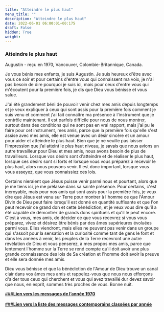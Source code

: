 ```yaml
---
title: "Atteindre le plus haut"
menu_title: ""
description: "Atteindre le plus haut"
date: 2022-06-01 06:00:01+00:175
draft: False
hidden: True
weight:
---
```

### Atteindre le plus haut

Augustin - reçu en 1970, Vancouver, Colombie-Britannique, Canada.

Je vous bénis mes enfants, je suis Augustin. Je suis heureux d'être avec vous ce soir et pour certains d'entre vous qui connaissent ma voix, je n'ai pas besoin de dire pourquoi je suis ici, mais pour ceux d'entre vous qui m'écoutent pour la première fois, je dis que Dieu vous bénisse et vous salue.

J'ai été grandement béni de pouvoir venir chez mes amis depuis longtemps et je veux expliquer à ceux qui sont assis pour la première fois comment je suis venu et comment j'ai fait connaître ma présence à l'instrument que je contrôle maintenant. Il est parfois difficile pour nous de nous montrer, surtout dans des conditions qui ne sont pas en vrai rapport, mais j'ai pu le faire pour cet instrument, mes amis, parce que la première fois qu'elle s'est assise avec mes amis, elle est venue avec un désir sincère et un amour pour aider et atteindre le plus haut. Bien que je ne veuille pas laisser l'impression que j'ai atteint le plus haut niveau, je savais que nous avions un autre travailleur pour Dieu et mes amis, nous avons besoin de plus de travailleurs. Lorsque vos désirs sont d'atteindre et de réaliser le plus haut, lorsque ces désirs sont si forts et lorsque vous vous préparez à recevoir le plus haut, alors nous pouvons venir. Il est donc important, lorsque vous vous asseyez, que vous connaissiez ces lois. 

Certains nieraient que Jésus puisse venir parmi nous et pourtant, alors que je me tiens ici, je me prélasse dans sa sainte présence. Pour certains, c'est incroyable, mais pour nos amis qui sont assis pour la première fois, je veux dire que Jésus est venu sur Terre pour montrer à l'homme ce que l'Amour Divin de Dieu peut faire lorsqu'il est donné en quantité suffisante et que l'on peut recevoir ce grand don et cette bénédiction, et je veux vous dire qu'il a été capable de démontrer de grands dons spirituels et qu'il le peut encore. C'est à vous, mes amis, de décider ce que vous recevrez si vous vous préparez, vivez et désirez être bénis par des âmes supérieures évoluées parmi vous. Elles viendront, mais elles ne peuvent pas venir dans un groupe qui s'assoit pour la sensation et la curiosité comme tant de gens le font et dans les années à venir, les peuples de la Terre recevront une autre révélation de Dieu et vous penserez, à mes propos mes amis, parce que lentement l'homme sur la Terre se rend compte qu'il doit avoir une plus grande connaissance des lois de Sa création et l'homme doit avoir la preuve et elle sera donnée mes amis.

Dieu vous bénisse et que la bénédiction de l'Amour de Dieu trouve un canal clair dans vos âmes mes amis et rappelez-vous que nous nous efforçons d'aider tous ceux qui cherchent et vous qui avez travaillé dur devez savoir que nous, en esprit, sommes très proches de vous. Bonne nuit.

[###**Lien vers les messages de l’année 1970**](/fr-contemporary-messages/fr-contemporary-messages-by-date-order/fr-contemporary-messages-1970/)
<br>
<br>
[###**Lien vers la liste des messages contemporains classées par année**](/fr-contemporary-messages/fr-contemporary-messages-by-date-order/)